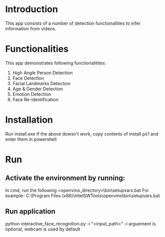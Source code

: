 # Introduction 
This app consists of a number of detection functionalities to infer information from videos.

# Functionalities
This app demonstrates following functionalitites:
1.	High Angle Person Detection
2.	Face Detection
3.	Facial Landmarks Detection
4.	Age & Gender Detection
5.	Emotion Detection
6.	Face Re-identification

# Installation
Run install.exe
If the above dowsn't work, copy contents of install.ps1 and enter them in powershell

# Run
## Activate the environment by running: 
In cmd, run the following
<openvino_directory>\bin\setupvars.bat
For example- C:\Program Files (x86)\IntelSWTools\openvino\bin\setupvars.bat

## Run application
python interactive_face_recognition.py -i "<input_path>"
-i arguement is optional, webcam is used by default

